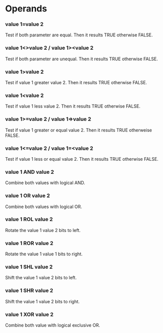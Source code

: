 # Operands

### value 1=value 2
Test if both parameter are equal. Then it results TRUE otherwise FALSE.

### value 1<>value 2 / value 1><value 2
Test if both parameter are unequal. Then it results TRUE otherwise FALSE.

### value 1>value 2
Test if value 1 greater value 2. Then it results TRUE otherwise FALSE.

### value 1<value 2
Test if value 1 less value 2. Then it results TRUE otherwise FALSE.

### value 1>=value 2 / value 1=>value 2
Test if value 1 greater or equal value 2. Then it results TRUE otherweise FALSE.

### value 1<=value 2 / value 1=<value 2
Test if value 1 less or equal value 2. Then it results TRUE otherwise FALSE.

### value 1 AND value 2
Combine both values with logical AND.

### value 1 OR value 2
Combine both values with logical OR.

### value 1 ROL value 2
Rotate the value 1 value 2 bits to left.

### value 1 ROR value 2
Rotate the value 1 value 1 bits to right.

### value 1 SHL value 2
Shift the value 1 value 2 bits to left.

### value 1 SHR value 2
Shift the value 1 value 2 bits to right.

### value 1 XOR value 2
Combine both value with logical exclusive OR.
